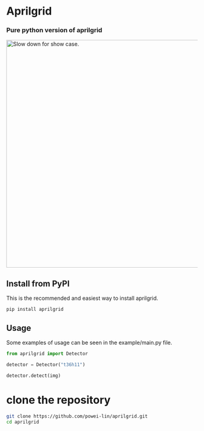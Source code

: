 # Aprilgrid

### Pure python version of aprilgrid

<img src="example/showcase.avif" width="600" alt="Slow down for show case.">

## Install from PyPI
This is the recommended and easiest way to install aprilgrid.
```
pip install aprilgrid
```

## Usage
Some examples of usage can be seen in the example/main.py file.

```py
from aprilgrid import Detector

detector = Detector("t36h11")

detector.detect(img)
```
# clone the repository
```sh
git clone https://github.com/powei-lin/aprilgrid.git
cd aprilgrid
```